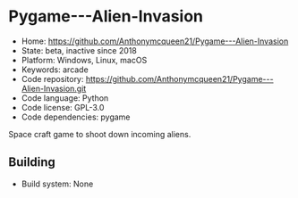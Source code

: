 # Pygame---Alien-Invasion

- Home: https://github.com/Anthonymcqueen21/Pygame---Alien-Invasion
- State: beta, inactive since 2018
- Platform: Windows, Linux, macOS
- Keywords: arcade
- Code repository: https://github.com/Anthonymcqueen21/Pygame---Alien-Invasion.git
- Code language: Python
- Code license: GPL-3.0
- Code dependencies: pygame

Space craft game to shoot down incoming aliens.

## Building

- Build system: None
